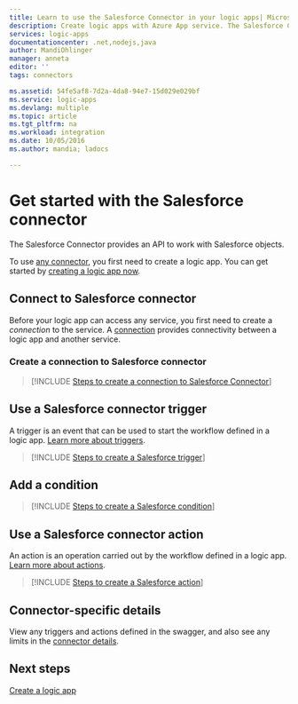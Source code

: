 ```yaml
---
title: Learn to use the Salesforce Connector in your logic apps| Microsoft Docs
description: Create logic apps with Azure App service. The Salesforce Connector provides an API to work with Salesforce objects.
services: logic-apps
documentationcenter: .net,nodejs,java
author: MandiOhlinger
manager: anneta
editor: ''
tags: connectors

ms.assetid: 54fe5af8-7d2a-4da8-94e7-15d029e029bf
ms.service: logic-apps
ms.devlang: multiple
ms.topic: article
ms.tgt_pltfrm: na
ms.workload: integration
ms.date: 10/05/2016
ms.author: mandia; ladocs

---
```

# Get started with the Salesforce connector
The Salesforce Connector provides an API to work with Salesforce objects.

To use [any connector](apis-list.md), you first need to create a logic app. You can get started by [creating a logic app now](../logic-apps/quickstart-create-first-logic-app-workflow.md).

## Connect to Salesforce connector
Before your logic app can access any service, you first need to create a *connection* to the service. A [connection](connectors-overview.md) provides connectivity between a logic app and another service.  

### Create a connection to Salesforce connector
> [!INCLUDE [Steps to create a connection to Salesforce Connector](../../includes/connectors-create-api-salesforce.md)]
> 
> 

## Use a Salesforce connector trigger
A trigger is an event that can be used to start the workflow defined in a logic app. [Learn more about triggers](../logic-apps/logic-apps-overview.md#logic-app-concepts).

> [!INCLUDE [Steps to create a Salesforce trigger](../../includes/connectors-create-api-salesforce-trigger.md)]
> 
> 

## Add a condition
> [!INCLUDE [Steps to create a Salesforce condition](../../includes/connectors-create-api-salesforce-condition.md)]
> 
> 

## Use a Salesforce connector action
An action is an operation carried out by the workflow defined in a logic app. [Learn more about actions](../logic-apps/logic-apps-overview.md#logic-app-concepts).

> [!INCLUDE [Steps to create a Salesforce action](../../includes/connectors-create-api-salesforce-action.md)]
> 
> 

## Connector-specific details

View any triggers and actions defined in the swagger, and also see any limits in the [connector details](/connectors/salesforce/). 

## Next steps
[Create a logic app](../logic-apps/quickstart-create-first-logic-app-workflow.md)

